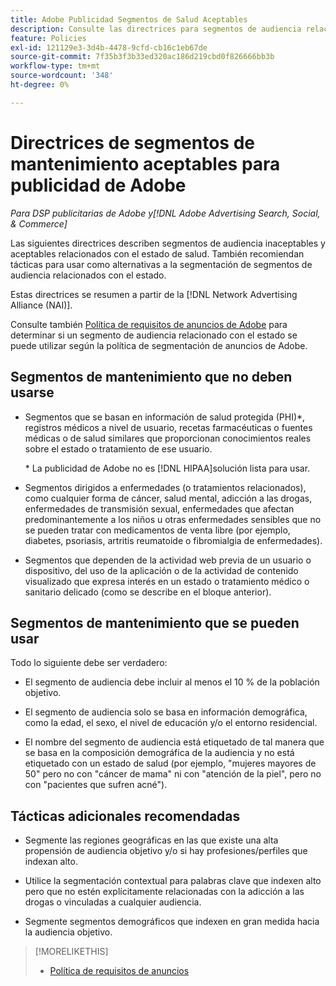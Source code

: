 ```yaml
---
title: Adobe Publicidad Segmentos de Salud Aceptables
description: Consulte las directrices para segmentos de audiencia relacionados con el estado aceptables y las tácticas para utilizarlos como alternativas para segmentar segmentos de audiencia relacionados con el estado.
feature: Policies
exl-id: 121129e3-3d4b-4478-9cfd-cb16c1eb67de
source-git-commit: 7f35b3f3b33ed320ac186d219cbd0f826666bb3b
workflow-type: tm+mt
source-wordcount: '348'
ht-degree: 0%

---
```


# Directrices de segmentos de mantenimiento aceptables para publicidad de Adobe

*Para DSP publicitarias de Adobe y[!DNL Adobe Advertising Search, Social, & Commerce]*

Las siguientes directrices describen segmentos de audiencia inaceptables y aceptables relacionados con el estado de salud. También recomiendan tácticas para usar como alternativas a la segmentación de segmentos de audiencia relacionados con el estado.

Estas directrices se resumen a partir de la [!DNL Network Advertising Alliance (NAI)].

Consulte también [Política de requisitos de anuncios de Adobe](/help/policies/ad-requirements-policy.md) para determinar si un segmento de audiencia relacionado con el estado se puede utilizar según la política de segmentación de anuncios de Adobe.

## Segmentos de mantenimiento que no deben usarse

* Segmentos que se basan en información de salud protegida (PHI)\*, registros médicos a nivel de usuario, recetas farmacéuticas o fuentes médicas o de salud similares que proporcionan conocimientos reales sobre el estado o tratamiento de ese usuario.

   \* La publicidad de Adobe no es [!DNL HIPAA]solución lista para usar.

* Segmentos dirigidos a enfermedades (o tratamientos relacionados), como cualquier forma de cáncer, salud mental, adicción a las drogas, enfermedades de transmisión sexual, enfermedades que afectan predominantemente a los niños u otras enfermedades sensibles que no se pueden tratar con medicamentos de venta libre (por ejemplo, diabetes, psoriasis, artritis reumatoide o fibromialgia de enfermedades).

* Segmentos que dependen de la actividad web previa de un usuario o dispositivo, del uso de la aplicación o de la actividad de contenido visualizado que expresa interés en un estado o tratamiento médico o sanitario delicado (como se describe en el bloque anterior).

## Segmentos de mantenimiento que se pueden usar

Todo lo siguiente debe ser verdadero:

* El segmento de audiencia debe incluir al menos el 10 % de la población objetivo.

* El segmento de audiencia solo se basa en información demográfica, como la edad, el sexo, el nivel de educación y/o el entorno residencial.

* El nombre del segmento de audiencia está etiquetado de tal manera que se basa en la composición demográfica de la audiencia y no está etiquetado con un estado de salud (por ejemplo, &quot;mujeres mayores de 50&quot; pero no con &quot;cáncer de mama&quot; ni con &quot;atención de la piel&quot;, pero no con &quot;pacientes que sufren acné&quot;).

## Tácticas adicionales recomendadas

* Segmente las regiones geográficas en las que existe una alta propensión de audiencia objetivo y/o si hay profesiones/perfiles que indexan alto.

* Utilice la segmentación contextual para palabras clave que indexen alto pero que no estén explícitamente relacionadas con la adicción a las drogas o vinculadas a cualquier audiencia.

* Segmente segmentos demográficos que indexen en gran medida hacia la audiencia objetivo.

>[!MORELIKETHIS]
>
>* [Política de requisitos de anuncios](/help/policies/ad-requirements-policy.md)

